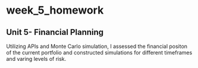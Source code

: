 # week_5_homework
## Unit 5- Financial Planning
Utilizing APIs and Monte Carlo simulation, I assessed the financial positon of the current portfolio and constructed simulations for different timeframes and varing levels of risk. 
